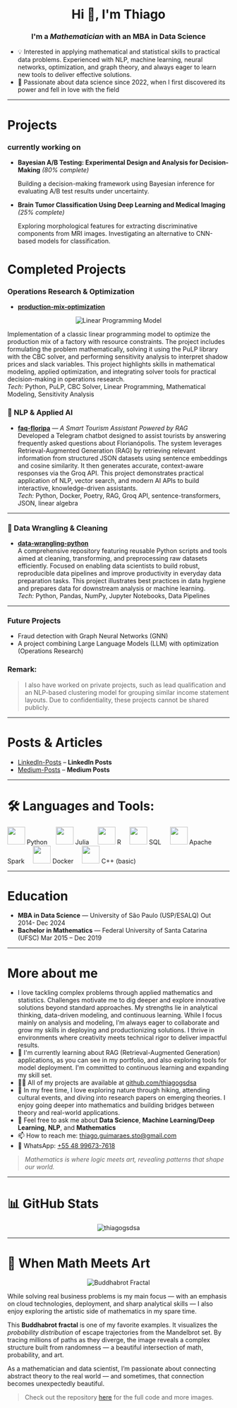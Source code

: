 <h1 align="center">Hi 👋, I'm Thiago</h1>
<h3 align="center">I'm a <em>Mathematician</em> with an <strong>MBA in Data Science</strong></h3>

- 💡  Interested in applying mathematical and statistical skills to practical data problems. Experienced with NLP, machine learning, neural networks, optimization, and graph theory, and always eager to learn new tools to deliver effective solutions.
- 🧠 Passionate about data science since 2022, when I first discovered its power and fell in love with the field

--- 

# Projects 

 ### currently working on
   - **Bayesian A/B Testing: Experimental Design and Analysis for Decision-Making** *(80% complete)*
     
      Building a decision-making framework using Bayesian inference for evaluating A/B test results under uncertainty.

   - **Brain Tumor Classification Using Deep Learning and Medical Imaging** *(25% complete)*

       Exploring morphological features for extracting discriminative components from MRI images. Investigating an alternative to CNN-based models for classification.

# Completed Projects

### Operations Research & Optimization

- **[production-mix-optimization](https://github.com/thiagogsdsa/mathematical-optimization-projects/blob/main/Production_Mix_Optimization/READEME.md)**
<p align="center">
  <img src="https://latex.codecogs.com/svg.image?\large%20\begin{align*}\max\sum_{1\leq%20j\leq%20n}p_j%20x_j\\A\bf{x}\leq\bf{b}\\0\leq\bf{x}\end{align*}" alt="Linear Programming Model" />
</p>


  Implementation of a classic linear programming model to optimize the production mix of a factory with resource constraints. The project includes formulating the problem mathematically, solving it using the PuLP library with the CBC solver, and performing sensitivity analysis to interpret shadow prices and slack variables. This project highlights skills in mathematical modeling, applied optimization, and integrating solver tools for practical decision-making in operations research.  
  *Tech:* Python, PuLP, CBC Solver, Linear Programming, Mathematical Modeling, Sensitivity Analysis


### 🤖 NLP & Applied AI

- **[faq-floripa](https://github.com/thiagogsdsa/faq-floripa)** — *A Smart Tourism Assistant Powered by RAG*  
  Developed a Telegram chatbot designed to assist tourists by answering frequently asked questions about Florianópolis. The system leverages Retrieval-Augmented Generation (RAG) by retrieving relevant information from structured JSON datasets using sentence embeddings and cosine similarity. It then generates accurate, context-aware responses via the Groq API. This project demonstrates practical application of NLP, vector search, and modern AI APIs to build interactive, knowledge-driven assistants.  
  *Tech:* Python, Docker, Poetry, RAG, Groq API, sentence-transformers, JSON, linear algebra

---

### 🧹 Data Wrangling & Cleaning

- **[data-wrangling-python](https://github.com/thiagogsdsa/data-wrangling-python)**  
  A comprehensive repository featuring reusable Python scripts and tools aimed at cleaning, transforming, and preprocessing raw datasets efficiently. Focused on enabling data scientists to build robust, reproducible data pipelines and improve productivity in everyday data preparation tasks. This project illustrates best practices in data hygiene and prepares data for downstream analysis or machine learning.  
  *Tech:* Python, Pandas, NumPy, Jupyter Notebooks, Data Pipelines

---



  ### Future Projects
-  Fraud detection with Graph Neural Networks (GNN) 
-  A project combining Large Language Models (LLM) with optimization (Operations Research) 

### Remark:

> I also have worked on private projects, such as lead qualification and an NLP-based clustering model for grouping similar income statement layouts. Due to confidentiality, these projects cannot be shared publicly.

---
# Posts & Articles
- [LinkedIn-Posts](https://www.linkedin.com/in/thiagogsdsa/recent-activity/all/) – **LinkedIn Posts**
- [Medium-Posts](https://medium.com/@thiago.guimaraes.sto) – **Medium Posts**

---
# 🛠️ Languages and Tools:

<p align="left">
  <img src="https://cdn.jsdelivr.net/gh/devicons/devicon/icons/python/python-original.svg" width="40" height="40" /> Python    
  <img src="https://cdn.jsdelivr.net/gh/devicons/devicon/icons/julia/julia-original.svg" width="40" height="40" /> Julia    
  <img src="https://cdn.jsdelivr.net/gh/devicons/devicon/icons/r/r-original.svg" width="40" height="40" /> R    
  <img src="https://cdn.jsdelivr.net/gh/devicons/devicon/icons/postgresql/postgresql-original.svg" width="40" height="40" /> SQL    
  <img src="https://cdn.jsdelivr.net/gh/devicons/devicon/icons/apachespark/apachespark-original.svg" width="40" height="40" /> Apache Spark    
  <img src="https://cdn.jsdelivr.net/gh/devicons/devicon/icons/docker/docker-original.svg" width="40" height="40" /> Docker    
  <img src="https://cdn.jsdelivr.net/gh/devicons/devicon/icons/cplusplus/cplusplus-original.svg" width="40" height="40" /> C++ (basic)
</p>

---
# Education 
- **MBA in Data Science** — University of São Paulo (USP/ESALQ)    Out 2014- Dec 2024
- **Bachelor in Mathematics** — Federal University of Santa Catarina (UFSC)
Mar 2015 – Dec 2019
--- 
# More about me 
- I love tackling complex problems through applied mathematics and statistics. Challenges motivate me to dig deeper and explore innovative solutions beyond standard approaches. My strengths lie in analytical thinking, data-driven modeling, and continuous learning. While I focus mainly on analysis and modeling, I’m always eager to collaborate and grow my skills in deploying and productionizing solutions. I thrive in environments where creativity meets technical rigor to deliver impactful results.
- 🌱 I'm currently learning about RAG (Retrieval-Augmented Generation) applications, as you can see in my portfolio, and also exploring tools for model deployment. I'm committed to continuous learning and expanding my skill set.
- 👨‍💻 All of my projects are available at [github.com/thiagogsdsa](https://github.com/thiagogsdsa)
- 🌱 In my free time, I love exploring nature through hiking, attending cultural events, and diving into research papers on emerging theories. I enjoy going deeper into mathematics and building bridges between theory and real-world applications.
- 💬 Feel free to ask me about **Data Science**, **Machine Learning/Deep Learning**, **NLP**, and **Mathematics**
- 📫 How to reach me: thiago.guimaraes.sto@gmail.com
- 💬 WhatsApp: [+55 48 99673-7618](https://wa.me/5548996737618)

> *Mathematics is where logic meets art, revealing patterns that shape our world.*

---

# 📊 GitHub Stats

<p align="center">
  <img src="https://github-readme-stats.vercel.app/api?username=thiagogsdsa&show_icons=true&theme=radical" alt="thiagogsdsa" />
</p>

---

# 🎨 When Math Meets Art
<p align="center">
  <img src="https://raw.githubusercontent.com/thiagogsdsa/math/master/fractals/julia/Buddhabrot/output.gif" alt="Buddhabrot Fractal" />
</p>

While solving real business problems is my main focus — with an emphasis on cloud technologies, deployment, and sharp analytical skills — I also enjoy exploring the artistic side of mathematics in my spare time.

This **Buddhabrot fractal** is one of my favorite examples. It visualizes the *probability distribution* of escape trajectories from the Mandelbrot set. By tracing millions of paths as they diverge, the image reveals a complex structure built from randomness — a beautiful intersection of math, probability, and art.

As a mathematician and data scientist, I’m passionate about connecting abstract theory to the real world — and sometimes, that connection becomes unexpectedly beautiful.

> Check out the repository [here](https://github.com/thiagogsdsa/math/blob/master/fractals/julia/Buddhabrot/README.md) for the full code and more images.


